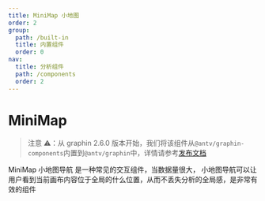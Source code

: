 ```yaml
---
title: MiniMap 小地图
order: 2
group:
  path: /built-in
  title: 内置组件
  order: 0
nav:
  title: 分析组件
  path: /components
  order: 2
---
```


# MiniMap

> 注意 ⚠️：从 graphin 2.6.0 版本开始，我们将该组件从`@antv/graphin-components`内置到`@antv/graphin`中，详情请参考[发布文档](https://www.yuque.com/antv/gi/gstoyh)

MiniMap 小地图导航 是一种常见的交互组件，当数据量很大， 小地图导航可以让用户看到当前画布内容位于全局的什么位置，从而不丢失分析的全局感，是非常有效的组件

<code src='./demos/index.tsx'>
